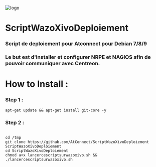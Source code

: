 ![logo](http://www.atconnect.net/images/header/logo.png)
# ScriptWazoXivoDeploiement
### Script de deploiement pour Atconnect pour Debian 7/8/9
### Le but est d'installer et configurer NRPE et NAGIOS afin de pouvoir communiquer avec Centreon.

# How to Install :
### Step 1 :
```
apt-get update && apt-get install git-core -y
```
### Step 2 :
```

cd /tmp
git clone https://github.com/AtConnect/ScriptWazoXivoDeploiement ScriptWazoXivoDeploiement
cd ScriptWazoXivoDeploiement
chmod a+x lancercescriptsurwazoxivo.sh && ./lancercescriptsurwazoxivo.sh
```
